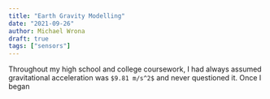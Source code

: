 ```yaml
---
title: "Earth Gravity Modelling"
date: "2021-09-26"
author: Michael Wrona
draft: true
tags: ["sensors"]
---
```


Throughout my high school and college coursework, I had always assumed gravitational acceleration was `$9.81 m/s^2$` and never questioned it. Once I began 



